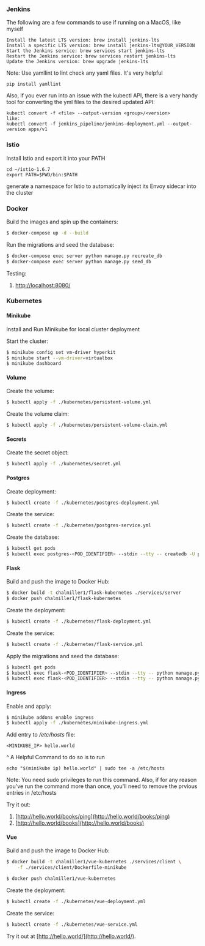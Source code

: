 ### Jenkins 

The following are a few commands to use if running on a MacOS, like myself
```
Install the latest LTS version: brew install jenkins-lts
Install a specific LTS version: brew install jenkins-lts@YOUR_VERSION
Start the Jenkins service: brew services start jenkins-lts
Restart the Jenkins service: brew services restart jenkins-lts
Update the Jenkins version: brew upgrade jenkins-lts
```
Note: Use yamllint to lint check any yaml files. It's very helpful
```
pip install yamllint
```

Also, if you ever run into an issue with the kubectl API, there is a very handy tool for converting the yml files
to the desired updated API:
```
kubectl convert -f <file> --output-version <group>/<version>
like:
kubectl convert -f jenkins_pipeline/jenkins-deployment.yml --output-version apps/v1
```

### Istio
Install Istio and export it into your PATH
```
cd ~/istio-1.6.7
export PATH=$PWD/bin:$PATH
```

generate a namespace for Istio to automatically inject its Envoy sidecar into the cluster

### Docker

Build the images and spin up the containers:

```sh
$ docker-compose up -d --build
```

Run the migrations and seed the database:

```sh
$ docker-compose exec server python manage.py recreate_db
$ docker-compose exec server python manage.py seed_db
```

Testing:

1. [http://localhost:8080/](http://localhost:8080/)

### Kubernetes

#### Minikube

Install and Run Minikube for local cluster deployment

Start the cluster:

```sh
$ minikube config set vm-driver hyperkit
$ minikube start --vm-driver=virtualbox
$ minikube dashboard
```

#### Volume

Create the volume:

```sh
$ kubectl apply -f ./kubernetes/persistent-volume.yml
```

Create the volume claim:

```sh
$ kubectl apply -f ./kubernetes/persistent-volume-claim.yml
```

#### Secrets

Create the secret object:

```sh
$ kubectl apply -f ./kubernetes/secret.yml
```

#### Postgres

Create deployment:

```sh
$ kubectl create -f ./kubernetes/postgres-deployment.yml
```

Create the service:

```sh
$ kubectl create -f ./kubernetes/postgres-service.yml
```

Create the database:

```sh
$ kubectl get pods
$ kubectl exec postgres-<POD_IDENTIFIER> --stdin --tty -- createdb -U postgres books
```

#### Flask

Build and push the image to Docker Hub:

```sh
$ docker build -t chalmiller1/flask-kubernetes ./services/server
$ docker push chalmiller1/flask-kubernetes
```

Create the deployment:

```sh
$ kubectl create -f ./kubernetes/flask-deployment.yml
```

Create the service:

```sh
$ kubectl create -f ./kubernetes/flask-service.yml
```

Apply the migrations and seed the database:

```sh
$ kubectl get pods
$ kubectl exec flask-<POD_IDENTIFIER> --stdin --tty -- python manage.py recreate_db
$ kubectl exec flask-<POD_IDENTIFIER> --stdin --tty -- python manage.py seed_db
```

#### Ingress

Enable and apply:

```sh
$ minikube addons enable ingress
$ kubectl apply -f ./kubernetes/minikube-ingress.yml
```

Add entry to */etc/hosts* file:

```
<MINIKUBE_IP> hello.world
```
^ A Helpful Command to do so is to run 
```
echo "$(minikube ip) hello.world" | sudo tee -a /etc/hosts
```

Note: You need sudo privileges to run this command. 
Also, if for any reason you've run the command more than once, 
you'll need to remove the prvious entries in /etc/hosts

Try it out:

1. [http://hello.world/books/ping](http://hello.world/books/ping)
1. [http://hello.world/books](http://hello.world/books)


#### Vue

Build and push the image to Docker Hub:

```sh
$ docker build -t chalmiller1/vue-kubernetes ./services/client \
    -f ./services/client/Dockerfile-minikube

$ docker push chalmiller1/vue-kubernetes
```


Create the deployment:

```sh
$ kubectl create -f ./kubernetes/vue-deployment.yml
```

Create the service:

```sh
$ kubectl create -f ./kubernetes/vue-service.yml
```

Try it out at [http://hello.world/](http://hello.world/).
